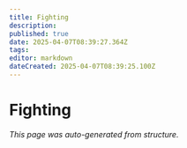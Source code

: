 ```yaml
---
title: Fighting
description: 
published: true
date: 2025-04-07T08:39:27.364Z
tags: 
editor: markdown
dateCreated: 2025-04-07T08:39:25.100Z
---
```


# Fighting

*This page was auto-generated from structure.*